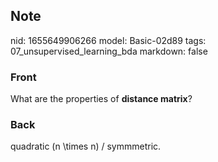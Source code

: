 ## Note
nid: 1655649906266
model: Basic-02d89
tags: 07_unsupervised_learning_bda
markdown: false

### Front
What are the properties of <b>distance matrix</b>?

### Back
quadratic \(n \times n\) / symmmetric.
